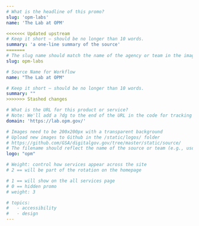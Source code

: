 ```yaml
---
# What is the headline of this promo?
slug: 'opm-labs'
name: 'The Lab at OPM'

<<<<<<< Updated upstream
# Keep it short — should be no longer than 10 words.
summary: 'a one-line summary of the source'
=======
# The slug name should match the name of the agency or team in the image (e.g., gsa-logo.png or 18f-logo.png)
slug: opm-labs

# Source Name for Workflow
name: "The Lab at OPM"

# Keep it short — should be no longer than 10 words.
summary: ""
>>>>>>> Stashed changes

# What is the URL for this product or service?
# Note: We'll add a ?dg to the end of the URL in the code for tracking purposes
domain: 'https://lab.opm.gov/'

# Images need to be 200x200px with a transparent background
# Upload new images to Github in the /static/logos/ folder
# https://github.com/GSA/digitalgov.gov/tree/master/static/source/
# The filename should reflect the name of the source or team (e.g., usds-logo.png)
logo: "opm"

# Weight: control how services appear across the site
# 2 == will be part of the rotation on the homepage

# 1 == will show on the all services page
# 0 == hidden promo
# weight: 3

# topics:
#   - accessibility
#   - design
---
```

